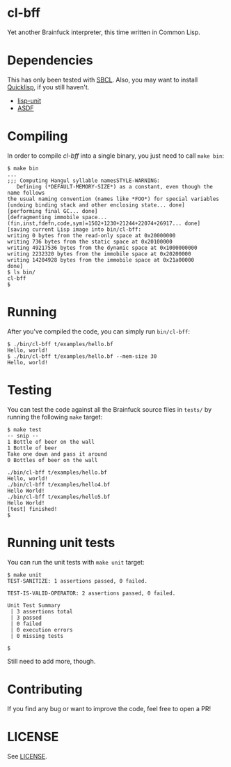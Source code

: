 # cl-bff

Yet another Brainfuck interpreter, this time written in Common Lisp.

# Dependencies

This has only been tested with [SBCL](http://sbcl.org). Also, you may want to install [Quicklisp](https://www.quicklisp.org/beta/), if you still haven't.

- [lisp-unit](https://www.cliki.net/lisp-unit)
- [ASDF](https://common-lisp.net/project/asdf/)

# Compiling
In order to compile _cl-bff_ into a single binary, you just need to call `make bin`:

```
$ make bin
...
;;; Computing Hangul syllable namesSTYLE-WARNING:
   Defining (*DEFAULT-MEMORY-SIZE*) as a constant, even though the name follows
the usual naming convention (names like *FOO*) for special variables
[undoing binding stack and other enclosing state... done]
[performing final GC... done]
[defragmenting immobile space... (fin,inst,fdefn,code,sym)=1502+1230+21244+22074+26917... done]
[saving current Lisp image into bin/cl-bff:
writing 0 bytes from the read-only space at 0x20000000
writing 736 bytes from the static space at 0x20100000
writing 49217536 bytes from the dynamic space at 0x1000000000
writing 2232320 bytes from the immobile space at 0x20200000
writing 14204928 bytes from the immobile space at 0x21a00000
done]
$ ls bin/
cl-bff
$
```

# Running
After you've compiled the code, you can simply run `bin/cl-bff`:

```
$ ./bin/cl-bff t/examples/hello.bf
Hello, world!
$ ./bin/cl-bff t/examples/hello.bf --mem-size 30
Hello, world!
```

# Testing
You can test the code against all the Brainfuck source files in `tests/` by running the following `make` target:

```
$ make test
-- snip --
1 Bottle of beer on the wall
1 Bottle of beer
Take one down and pass it around
0 Bottles of beer on the wall

./bin/cl-bff t/examples/hello.bf
Hello, world!
./bin/cl-bff t/examples/hello4.bf
Hello World!
./bin/cl-bff t/examples/hello5.bf
Hello World!
[test] finished!
$
```

# Running unit tests
You can run the unit tests with `make unit` target:
```
$ make unit
TEST-SANITIZE: 1 assertions passed, 0 failed.

TEST-IS-VALID-OPERATOR: 2 assertions passed, 0 failed.

Unit Test Summary
 | 3 assertions total
 | 3 passed
 | 0 failed
 | 0 execution errors
 | 0 missing tests

$
```

Still need to add more, though.

# Contributing

If you find any bug or want to improve the code, feel free to open a PR!

# LICENSE

See [LICENSE](https://github.com/csixteen/cl-bff/blob/master/LICENSE).
